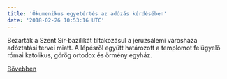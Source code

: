 ```yaml
---
title: 'Ökumenikus egyetértés az adózás kérdésében'
date: '2018-02-26 10:53:16 UTC'
---
```


Bezárták a Szent Sír-bazilikát tiltakozásul a jeruzsálemi városháza adóztatási tervei miatt. A lépésről együtt határozott a templomot felügyelő római katolikus, görög ortodox és örmény egyház.


[Bővebben](http://ift.tt/2Cm1L6m)
